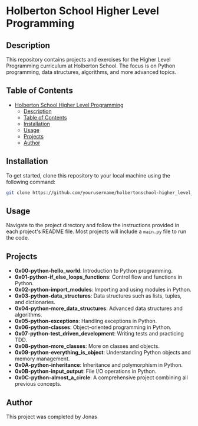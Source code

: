 # Holberton School Higher Level Programming

## Description
This repository contains projects and exercises for the Higher Level Programming curriculum at Holberton School. The focus is on Python programming, data structures, algorithms, and more advanced topics.

## Table of Contents
- [Holberton School Higher Level Programming](#holberton-school-higher-level-programming)
  - [Description](#description)
  - [Table of Contents](#table-of-contents)
  - [Installation](#installation)
  - [Usage](#usage)
  - [Projects](#projects)
  - [Author](#author)

## Installation
To get started, clone this repository to your local machine using the following command:
```bash
git clone https://github.com/yourusername/holbertonschool-higher_level_programming.git
```

## Usage
Navigate to the project directory and follow the instructions provided in each project's README file. Most projects will include a `main.py` file to run the code.

## Projects
- **0x00-python-hello_world**: Introduction to Python programming.
- **0x01-python-if_else_loops_functions**: Control flow and functions in Python.
- **0x02-python-import_modules**: Importing and using modules in Python.
- **0x03-python-data_structures**: Data structures such as lists, tuples, and dictionaries.
- **0x04-python-more_data_structures**: Advanced data structures and algorithms.
- **0x05-python-exceptions**: Handling exceptions in Python.
- **0x06-python-classes**: Object-oriented programming in Python.
- **0x07-python-test_driven_development**: Writing tests and practicing TDD.
- **0x08-python-more_classes**: More on classes and objects.
- **0x09-python-everything_is_object**: Understanding Python objects and memory management.
- **0x0A-python-inheritance**: Inheritance and polymorphism in Python.
- **0x0B-python-input_output**: File I/O operations in Python.
- **0x0C-python-almost_a_circle**: A comprehensive project combining all previous concepts.

## Author

This project was completed by Jonas